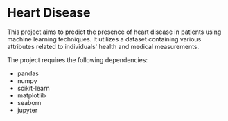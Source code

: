 # Heart Disease
This project aims to predict the presence of heart disease in patients using machine learning techniques. It utilizes a dataset containing various attributes related to individuals' health and medical measurements.


The project requires the following dependencies:

- pandas
- numpy
- scikit-learn
- matplotlib
- seaborn
- jupyter
